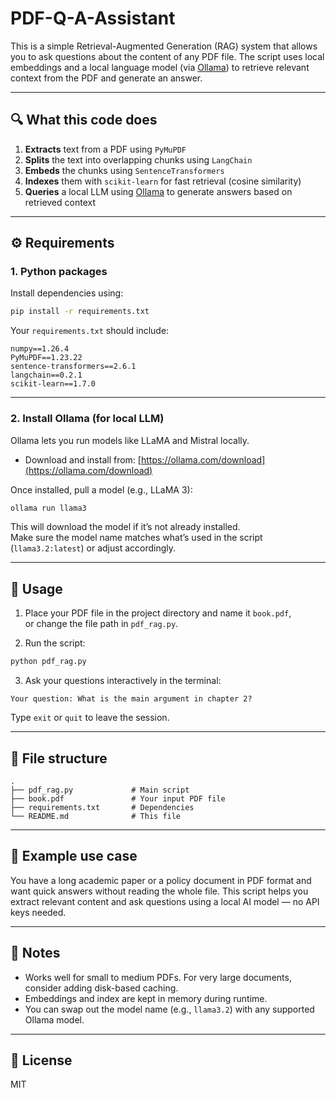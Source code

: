 # PDF-Q-A-Assistant
This is a simple Retrieval-Augmented Generation (RAG) system that allows you to ask questions about the content of any PDF file. The script uses local embeddings and a local language model (via [Ollama](https://ollama.com)) to retrieve relevant context from the PDF and generate an answer.

---

## 🔍 What this code does

1. **Extracts** text from a PDF using `PyMuPDF`
2. **Splits** the text into overlapping chunks using `LangChain`
3. **Embeds** the chunks using `SentenceTransformers`
4. **Indexes** them with `scikit-learn` for fast retrieval (cosine similarity)
5. **Queries** a local LLM using [Ollama](https://ollama.com) to generate answers based on retrieved context

---

## ⚙️ Requirements

### 1. Python packages

Install dependencies using:

```bash
pip install -r requirements.txt
```

Your `requirements.txt` should include:

```
numpy==1.26.4
PyMuPDF==1.23.22
sentence-transformers==2.6.1
langchain==0.2.1
scikit-learn==1.7.0
```

---

### 2. Install Ollama (for local LLM)

Ollama lets you run models like LLaMA and Mistral locally.

- Download and install from: [https://ollama.com/download](https://ollama.com/download)

Once installed, pull a model (e.g., LLaMA 3):

```bash
ollama run llama3
```

This will download the model if it’s not already installed.  
Make sure the model name matches what’s used in the script (`llama3.2:latest`) or adjust accordingly.

---

## 📄 Usage

1. Place your PDF file in the project directory and name it `book.pdf`,  
   or change the file path in `pdf_rag.py`.

2. Run the script:

```bash
python pdf_rag.py
```

3. Ask your questions interactively in the terminal:

```text
Your question: What is the main argument in chapter 2?
```

Type `exit` or `quit` to leave the session.

---

## 📁 File structure

```
.
├── pdf_rag.py             # Main script
├── book.pdf               # Your input PDF file
├── requirements.txt       # Dependencies
└── README.md              # This file
```

---

## 🧠 Example use case

You have a long academic paper or a policy document in PDF format and want quick answers without reading the whole file. This script helps you extract relevant content and ask questions using a local AI model — no API keys needed.

---

## 📝 Notes

- Works well for small to medium PDFs. For very large documents, consider adding disk-based caching.
- Embeddings and index are kept in memory during runtime.
- You can swap out the model name (e.g., `llama3.2`) with any supported Ollama model.

---

## 📄 License

MIT
